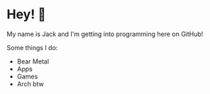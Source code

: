 # Hey! 👋

My name is Jack and I'm getting into programming here on GitHub!

Some things I do:

- Bear Metal
- Apps
- Games
- Arch btw
